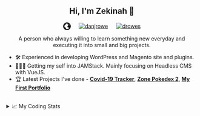 <h2 align="center">Hi, I'm Zekinah 👋</h2>
<p align="center">
<a href="https://www.zekinahlecaros.com/" target="blank"><img align="center" src=https://raw.githubusercontent.com/iconic/open-iconic/master/svg/globe.svg alt="zekinalecaros.com" height="20" width="20" /></a>
&emsp;
<a href="https://ph.linkedin.com/in/zekinah" target="blank"><img align="center" src=https://cdn.jsdelivr.net/npm/simple-icons@3.0.1/icons/linkedin.svg alt="danjrowe" height="20" width="20" /></a>
  &emsp;
<a href="https://profiles.wordpress.org/zekinah/" target="blank"><img align="center" src=https://cdn.jsdelivr.net/npm/simple-icons@3.0.1/icons/wordpress.svg alt="drowes" height="20" width="20" /></a>
</p>
<p align="center">
A person who always willing to learn something new everyday and executing it into small and big projects.
</p>

- 🛠 Experienced in developing WordPress and Magento site and plugins.
- 👩🏻‍💻 Getting my self into JAMStack. Mainly focusing on Headless CMS with VueJS.
- 🏆 Latest Projects I've done - **[Covid-19 Tracker](https://github.com/zekinah/pandemiccovid-19)**, **[Zone Pokedex 2](https://github.com/zekinah/zone-pokedex2)**, **[My First Portfolio](https://github.com/zekinah/iamzekinah)** 
<br><br>

<details>
    <summary>📈 My Coding Stats</summary>
<!--START_SECTION:waka-->
**I'm an Early 🐤** 

```text
🌞 Morning    51 commits     ██░░░░░░░░░░░░░░░░░░░░░░░   9.31% 
🌆 Daytime    291 commits    █████████████░░░░░░░░░░░░   53.1% 
🌃 Evening    191 commits    ████████░░░░░░░░░░░░░░░░░   34.85% 
🌙 Night      15 commits     ░░░░░░░░░░░░░░░░░░░░░░░░░   2.74%

```
📅 **I'm Most Productive on Wednesday** 

```text
Monday       78 commits     ███░░░░░░░░░░░░░░░░░░░░░░   14.23% 
Tuesday      75 commits     ███░░░░░░░░░░░░░░░░░░░░░░   13.69% 
Wednesday    86 commits     ████░░░░░░░░░░░░░░░░░░░░░   15.69% 
Thursday     79 commits     ███░░░░░░░░░░░░░░░░░░░░░░   14.42% 
Friday       83 commits     ███░░░░░░░░░░░░░░░░░░░░░░   15.15% 
Saturday     82 commits     ███░░░░░░░░░░░░░░░░░░░░░░   14.96% 
Sunday       65 commits     ███░░░░░░░░░░░░░░░░░░░░░░   11.86%

```


📊 **This Week I Spent My Time On** 

```text
💬 Programming Languages: 
PHP                      12 hrs 13 mins      ███████████████████░░░░░░   75.5% 
YAML                     1 hr 4 mins         █░░░░░░░░░░░░░░░░░░░░░░░░   6.62% 
CSS                      54 mins             █░░░░░░░░░░░░░░░░░░░░░░░░   5.57% 
Markdown                 50 mins             █░░░░░░░░░░░░░░░░░░░░░░░░   5.18% 
JavaScript               31 mins             ░░░░░░░░░░░░░░░░░░░░░░░░░   3.23%

```

**I Mostly Code in PHP** 

```text
PHP                      21 repos            █████████████░░░░░░░░░░░░   52.5% 
JavaScript               5 repos             ███░░░░░░░░░░░░░░░░░░░░░░   12.5% 
HTML                     5 repos             ███░░░░░░░░░░░░░░░░░░░░░░   12.5% 
CSS                      5 repos             ███░░░░░░░░░░░░░░░░░░░░░░   12.5% 
Vue                      4 repos             ██░░░░░░░░░░░░░░░░░░░░░░░   10.0%

```



<!--END_SECTION:waka-->
</details>
